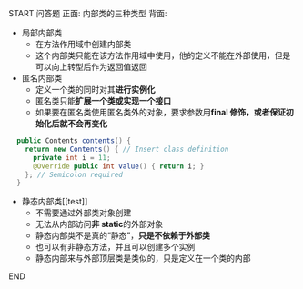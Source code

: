START
问答题
正面: 内部类的三种类型
背面: 
- 局部内部类
	- 在方法作用域中创建内部类
	- 这个内部类只能在该方法作用域中使用，他的定义不能在外部使用，但是可以向上转型后作为返回值返回
- 匿名内部类
	- 定义一个类的同时对其**进行实例化**
	- 匿名类只能**扩展一个类或实现一个接口**
	- 如果要在匿名类使用匿名类外的对象，要求参数用**final 修饰，或者保证初始化后就不会再变化**
```java
  public Contents contents() {
    return new Contents() { // Insert class definition
      private int i = 11;
      @Override public int value() { return i; }
    }; // Semicolon required
  }
```
- 静态内部类[[test]]
	- 不需要通过外部类对象创建
	- 无法从内部访问**非 static**的外部对象
	- 静态内部类不是真的“静态”，**只是不依赖于外部类**
    - 也可以有非静态方法，并且可以创建多个实例
    - 静态内部来与外部顶层类是类似的，只是定义在一个类的内部
<!--ID: 1709705519069-->
END